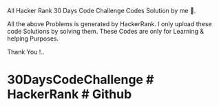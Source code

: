 All Hacker Rank 30 Days Code Challenge Codes Solution by me 🙂.

All the above Problems is generated by HackerRank.
I only upload these code Solutions by solving them.
These Codes are only for Learning & helping Purposes.

Thank You !..

# 30DaysCodeChallenge  # HackerRank  # Github
